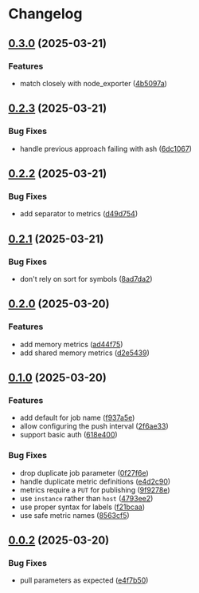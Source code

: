 # Changelog

## [0.3.0](https://github.com/imnotjames/axis-acap-metrics/compare/v0.2.3...v0.3.0) (2025-03-21)


### Features

* match closely with node_exporter ([4b5097a](https://github.com/imnotjames/axis-acap-metrics/commit/4b5097a8759b47315b062125336b5d27bb4abca0))

## [0.2.3](https://github.com/imnotjames/axis-acap-metrics/compare/v0.2.2...v0.2.3) (2025-03-21)


### Bug Fixes

* handle previous approach failing with ash ([6dc1067](https://github.com/imnotjames/axis-acap-metrics/commit/6dc1067f31337f12b4c60705c8b5252ca3a7fc0a))

## [0.2.2](https://github.com/imnotjames/axis-acap-metrics/compare/v0.2.1...v0.2.2) (2025-03-21)


### Bug Fixes

* add separator to metrics ([d49d754](https://github.com/imnotjames/axis-acap-metrics/commit/d49d7544673f45efbe49bd379ce4c8b2d77cffa9))

## [0.2.1](https://github.com/imnotjames/axis-acap-metrics/compare/v0.2.0...v0.2.1) (2025-03-21)


### Bug Fixes

* don't rely on sort for symbols ([8ad7da2](https://github.com/imnotjames/axis-acap-metrics/commit/8ad7da236df361e2bb6e9991b93e29d9e57970a2))

## [0.2.0](https://github.com/imnotjames/axis-acap-metrics/compare/v0.1.0...v0.2.0) (2025-03-20)


### Features

* add memory metrics ([ad44f75](https://github.com/imnotjames/axis-acap-metrics/commit/ad44f75ff239066e0307b247d311667cd7eb5060))
* add shared memory metrics ([d2e5439](https://github.com/imnotjames/axis-acap-metrics/commit/d2e54398311f00fd44d5f2c280a0e2a6d95dfbeb))

## [0.1.0](https://github.com/imnotjames/axis-acap-metrics/compare/v0.0.2...v0.1.0) (2025-03-20)


### Features

* add default for job name ([f937a5e](https://github.com/imnotjames/axis-acap-metrics/commit/f937a5e97458c37b43b7f4530c2db08389fd04a3))
* allow configuring the push interval ([2f6ae33](https://github.com/imnotjames/axis-acap-metrics/commit/2f6ae33e5fe7d148f837b4d8c05e27cca22a9e7a))
* support basic auth ([618e400](https://github.com/imnotjames/axis-acap-metrics/commit/618e400b3103cea1c7bc1987442935d8ddac2c6f))


### Bug Fixes

* drop duplicate job parameter ([0f27f6e](https://github.com/imnotjames/axis-acap-metrics/commit/0f27f6e373dc380e91af7c074f40ce3c01913efc))
* handle duplicate metric definitions ([e4d2c90](https://github.com/imnotjames/axis-acap-metrics/commit/e4d2c90eb54a1a8ac255d56e2710ab7a5aca3679))
* metrics require a `PUT` for publishing ([9f9278e](https://github.com/imnotjames/axis-acap-metrics/commit/9f9278ea971f89b08f2f4c46fed293b41099a54e))
* use `instance` rather than `host` ([4793ee2](https://github.com/imnotjames/axis-acap-metrics/commit/4793ee2c0ff746c51ac0a76895091543e5a80631))
* use proper syntax for labels ([f21bcaa](https://github.com/imnotjames/axis-acap-metrics/commit/f21bcaaa7a9efecaabef500f0e50bf4c6c8de617))
* use safe metric names ([8563cf5](https://github.com/imnotjames/axis-acap-metrics/commit/8563cf58b1ba3f674f3f95d85b1bf5f316fb482d))

## [0.0.2](https://github.com/imnotjames/axis-acap-metrics/compare/v0.0.1...v0.0.2) (2025-03-20)


### Bug Fixes

* pull parameters as expected ([e4f7b50](https://github.com/imnotjames/axis-acap-metrics/commit/e4f7b50f9573609a870bc0e4075ed100a3898e92))
